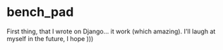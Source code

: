 # bench_pad
First thing, that I wrote on Django... it work (which amazing).
I'll laugh at myself in the future, I hope )))
